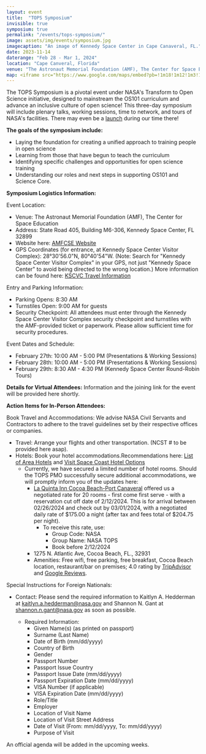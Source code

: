```yaml
---
layout: event
title:  "TOPS Symposium"
invisible: true
symposium: true
permalink: "/events/tops-symposium/"
image: assets/img/events/symposium.jpg
imagecaption: "An image of Kennedy Space Center in Cape Canaveral, FL."
date: 2023-11-14
daterange: "Feb 28 - Mar 1, 2024"
location: "Cape Canveral, Florida"
venue: "The Astronaut Memorial Foundation (AMF), The Center for Space Education"
map: <iframe src="https://www.google.com/maps/embed?pb=!1m18!1m12!1m3!1d17668.211620921105!2d-80.68363317924783!3d28.515145175939733!2m3!1f0!2f0!3f0!3m2!1i1024!2i768!4f13.1!3m3!1m2!1s0x88e0ae323bf8b095%3A0x6d2c49c8109fb4d1!2sThe%20Astronauts%20Memorial%20Foundation!5e0!3m2!1sen!2sus!4v1706298033602!5m2!1sen!2sus" width="600" height="450" style="border:0;" allowfullscreen="" loading="lazy" referrerpolicy="no-referrer-when-downgrade"></iframe>
---
```


The TOPS Symposium is a pivotal event under NASA's Transform to Open Science initiative, designed to mainstream the OS101 curriculum and advance an inclusive culture of open science! This three-day symposium will include plenary talks, working sessions, time to network, and tours of NASA's facilities. There may even be a [launch](https://www.visitspacecoast.com/launches/) during our time there!

**The goals of the symposium include:**

- Laying the foundation for creating a unified approach to training people in open science
- Learning from those that have begun to teach the curriculum
- Identifying specific challenges and opportunities for open science training
- Understanding our roles and next steps in supporting OS101 and Science Core.

**Symposium Logistics Information:**

Event Location:

- Venue: The Astronaut Memorial Foundation (AMF), The Center for Space Education
- Address: State Road 405, Building M6-306, Kennedy Space Center, FL 32899
- Website here: [AMFCSE Website](https://www.amfcse.org/about-cse)
- GPS Coordinates (for entrance, at Kennedy Space Center Visitor Complex): 28°30'56.0"N, 80°40'54"W. (Note: Search for "Kennedy Space Center Visitor Complex" in your GPS, not just "Kennedy Space Center" to avoid being directed to the wrong location.) More information can be found here: [KSCVC Travel Information](https://www.kennedyspacecenter.com/info/travel-information)

Entry and Parking Information:

- Parking Opens: 8:30 AM
- Turnstiles Open: 9:00 AM for guests
- Security Checkpoint: All attendees must enter through the Kennedy Space Center Visitor Complex security checkpoint and turnstiles with the AMF-provided ticket or paperwork. Please allow sufficient time for security procedures.

Event Dates and Schedule:

- February 27th: 10:00 AM - 5:00 PM (Presentations & Working Sessions)
- February 28th: 10:00 AM - 5:00 PM (Presentations & Working Sessions)
- February 29th: 8:30 AM - 4:30 PM (Kennedy Space Center Round-Robin Tours)

**Details for Virtual Attendees:** Information and the joining link for the event will be provided here shortly.

**Action Items for In-Person Attendees:**

Book Travel and Accommodations: We advise NASA Civil Servants and Contractors to adhere to the travel guidelines set by their respective offices or companies.

- Travel: Arrange your flights and other transportation. (NCST \# to be provided here asap).
- Hotels: Book your hotel accommodations.Recommendations here: [List of Area Hotels](https://hotelpackages.kennedyspacecenter.com/site/welcome/14588/kennedy-space-center-discount-hotel-packages?_gl=1*1yw5agw*_gcl_au*MTI3NzAzMDc0Mi4xNzAxODAyMzQy) and [Visit Space Coast Hotel Options](https://www.visitspacecoast.com/stay/)
  - Currently, we have secured a limited number of hotel rooms. Should the TOPS PMO successfully secure additional accommodations, we will promptly inform you of the updates here:
    - [La Quinta Inn Cocoa Beach-Port Canaveral](https://www.wyndhamhotels.com/laquinta/cocoa-beach-florida/la-quinta-inn-cocoa-beach-port-canaveral/overview?CID=LC:6ysy27krtpcrqev:52698) offered us a negotiated rate for 20 rooms - first come first serve - with a reservation cut off date of 2/12/2024. This is for arrival between 02/26/2024 and check out by 03/01/2024, with a negotiated daily rate of \$175.00 a night (after tax and fees total of \$204.75 per night).
      - To receive this rate, use:
        - Group Code: NASA
        - Group Name: NASA TOPS
        - Book before 2/12/2024
    - 1275 N. Atlantic Ave, Cocoa Beach, FL., 32931
    - Amenities: Free wifi, free parking, free breakfast, Cocoa Beach location, restaurant/bar on premises; 4.0 rating by [TripAdvisor](https://www.tripadvisor.com/Hotel_Review-g34145-d86315-Reviews-La_Quinta_Inn_By_Wyndham_Cocoa_Beach_Port_Canaveral-Cocoa_Beach_Brevard_County_Florida.html) and [Google Reviews](https://www.google.com/travel/search?g2lb=2502548,2503771,2503781,2504511,4258168,4284970,4291517,4814050,4874190,4893075,4965990,10208620,10208795,72277293,72302247,72317059,72406588,72414906,72421566,72430562,72440516,72448541,72458060,72458707,72462234,72469155,72470440,72470899,72472051,72473738,72473841,72478529,72479991,72480010,72483455,72484736,72485656&hl=en-US&gl=us&ssta=1&q=La+Quinta+Inn+Cocoa+Beach-Port+Canaveral&ts=CAEaRwopEicyJTB4ODhkZTFkNDI2ZDM2Njc1MToweDZhODM4ZGU3MGNkMzY3MmYSGhIUCgcI6A8QBRgBEgcI6A8QBRgCGAEyAhAA&qs=CAEyE0Nnb0lyODdONXZDODQ4RnFFQUU4AkIJCS9n0wznjYNqQgkJL2fTDOeNg2o&ap=ugEHcmV2aWV3cw&ictx=1).

Special Instructions for Foreign Nationals:

- Contact: Please send the required information to Kaitlyn A. Hedderman at kaitlyn.a.hedderman@nasa.gov and Shannon N. Gant at shannon.n.gant@nasa.gov as soon as possible.

  - Required Information:
    - Given Name(s) (as printed on passport)
    - Surname (Last Name)
    - Date of Birth (mm/dd/yyyy)
    - Country of Birth
    - Gender
    - Passport Number
    - Passport Issue Country
    - Passport Issue Date (mm/dd/yyyy)
    - Passport Expiration Date (mm/dd/yyyy)
    - VISA Number (if applicable)
    - VISA Expiration Date (mm/dd/yyyy)
    - Role/Title
    - Employer
    - Location of Visit Name
    - Location of Visit Street Address
    - Date of Visit (From: mm/dd/yyyy, To: mm/dd/yyyy)
    - Purpose of Visit

An official agenda will be added in the upcoming weeks.